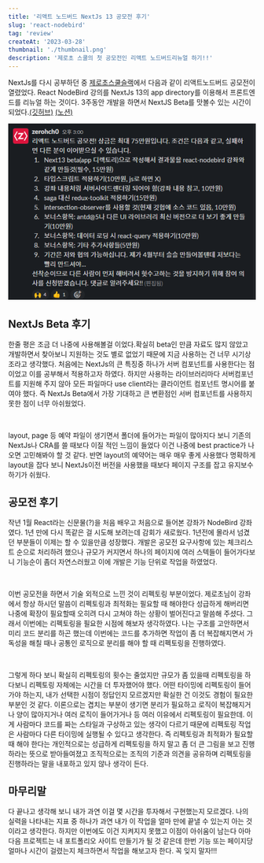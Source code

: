 ```yaml
---
title: '리액트 노드버드 NextJs 13 공모전 후기'
slug: 'react-nodebird'
tag: 'review'
createAt: '2023-03-28'
thumbnail: './thumbnail.png'
description: '제로초 스쿨의 첫 공모전인 리액트 노드버드리뉴얼 하기!!'
---
```


NextJs를 다시 공부하던 중 [제로초스쿨슬랙](http://zerochoschool.slack.com)에서 다음과 같이 리액트노드버드 공모전이 열렸었다. React NodeBird 강의를 NextJs 13의 app directory를 이용해서 프론트엔드를 리뉴얼 하는 것이다.
3주동안 개발을 하면서 NextJS Beta를 맛볼수 있는 시간이 되었다.[(깃허브)](https://github.com/ZeroCho/react-nodebird-next13) [(노션)](https://yoonhaemin.notion.site/1f98e509e37a4494af87d9c381aaac6b)

![공모전 모집](./1.png)

## NextJs Beta 후기

한줄 평은 조금 더 나중에 사용해볼걸 이었다.확실히 beta인 만큼 자료도 많지 않았고 개발하면서 찾아보니 지원하는 것도 별로 없었기 때문에 지금 사용하는 건 너무 시기상조라고 생각했다.
처음에는 NextJs의 큰 특징중 하나가 서버 컴포넌트를 사용한다는 점이었고 이를 공부해서 적용하고자 하였다. 하지만 사용하는 라이브러리마다 서버컴포넌트를 지원해 주지 않아 모든 파일마다 use client라는 클라이언트 컴포넌트 명시어를 붙여야 했다. 즉 NextJs Beta에서 가장 기대하고 큰 변환점인 서버 컴포넌트를 사용하지 못한 점이 너무 아쉬웠었다.

&nbsp;

layout, page 등 예약 파일이 생기면서 폴더에 들어가는 파일이 많아지다 보니 기존의 NextJs나 CRA를 쓸 때보다 이질 적인 느낌이 들었다 이건 나중에 best practice가 나오면 고민해봐야 할 것 같다. 반면 layout의 예약어는 매우 매우 좋게 사용했다 명확하게 layout을 잡다 보니 NextJs이전 버전을 사용했을 때보다 페이지 구조를 잡고 유지보수하기가 쉬웠다.

## 공모전 후기

작년 1월 React라는 신문물(?)을 처음 배우고 처음으로 들어본 강좌가 NodeBird 강좌였다. 1년 만에 다시 똑같은 걸 시도해 보려는데 감회가 새로웠다. 1년전에 몰라서 넘겼던 부분들이 이제는 할 수 있을만큼 성장했다. 개발은 공모전 요구사항에 있는 체크리스트 순으로 처리하려 했으나 규모가 커지면서 하나의 페이지에 여러 스텍들이 들어가다보니 기능순이 좀더 자연스러웠고 이에 개발은 기능 단위로 작업을 하였었다.

&nbsp;

이번 공모전을 하면서 기술 외적으로 느낀 것이 리펙토링 부분이었다. 제로초님이 강좌에서 항상 하시던 말씀이 리펙토링과 최적화는 필요할 때 해야한다 성급하게 해버리면 나중에 확장이 필요할때 오히려 다시 고쳐야 하는 상황이 벌어진다고 말씀해 주셨다. 그래서 이번에는 리펙토링을 필요한 시점에 해보자 생각하였다. 나는 구조를 고안하면서 미리 코드 분리를 하곤 했는데 이번에는 코드를 추가하면 작업이 좀 더 복잡해지면서 가독성을 해칠 때나 공통인 로직으로 분리를 해야 할 때 리펙토링을 진행하였다.

&nbsp;

그렇게 하다 보니 확실히 리펙토링의 횟수는 줄었지만 규모가 좀 있을때 리펙토링을 하다보니 리펙토링 자체에는 시간을 더 투자했어야 했다. 어떤 타이밍에 리펙토링이 들어가야 하는지, 내가 선택한 시점이 정답인지 모르겠지만 확실한 건 이것도 경험이 필요한 부분인 것 같다. 이론으로는 겹치는 부분이 생기면 분리가 필요하고 로직이 복잡해지거나 양이 많아지거나 여러 로직이 들어가거나 등 여러 이유에서 리펙토링이 필요한데. 이게 사람마다 코드를 짜는 스타일과 구상하고 있는 생각이 다르기 때문에 리펙토링 작업은 사람마다 다른 타이밍에 실행될 수 있다고 생각한다. 즉 리펙토링과 최적화가 필요할 때 해야 한다는 개인적으로는 성급하게 리펙토링을 하지 말고 좀 더 큰 그림을 보고 진행하라는 뜻으로 받아들여졌고 조직적으로는 조직의 기준과 의견을 공유하며 리펙토링을 진행하라는 말을 내포하고 있지 않나 생각이 든다.

## 마무리말

다 끝나고 생각해 보니 내가 과연 이걸 몇 시간을 투자해서 구현했는지 모르겠다. 나의 실력을 나타내는 지표 중 하나가 과연 내가 이 작업을 얼마 만에 끝낼 수 있는지 아는 것이라고 생각한다. 하지만 이번에도 이건 지켜지지 못했고 이점이 아쉬움이 남는다 아마 다음 프로젝트는 내 포트폴리오 사이트 만들기가 될 것 같은데 한번 기능 또는 페이지당 얼마나 시간이 걸렸는지 체크하면서 작업을 해보고자 한다. 꼭 잊지 말자!!!
